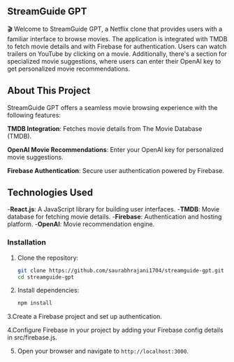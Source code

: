 ## StreamGuide GPT

🎬 Welcome to StreamGuide GPT, a Netflix clone that provides users with a familiar interface to browse movies. The application is integrated with TMDB to fetch movie details and with Firebase for authentication. Users can watch trailers on YouTube by clicking on a movie. Additionally, there's a section for specialized movie suggestions, where users can enter their OpenAI key to get personalized movie recommendations.

## About This Project
StreamGuide GPT offers a seamless movie browsing experience with the following features:

**TMDB Integration**: Fetches movie details from The Movie Database (TMDB).

**OpenAI Movie Recommendations**: Enter your OpenAI key for personalized movie suggestions.

**Firebase Authentication**: Secure user authentication powered by Firebase.

## Technologies Used

-**React.js**: A JavaScript library for building user interfaces.
-**TMDB**: Movie database for fetching movie details.
-**Firebase**: Authentication and hosting platform.
-**OpenAI**: Movie recommendation engine.


### Installation

1. Clone the repository:

   ```bash
   git clone https://github.com/saurabhrajani1704/streamguide-gpt.git
   cd streamguide-gpt
   ```

2. Install dependencies:

   ```bash
   npm install
   ```

3.Create a Firebase project and set up authentication.

4.Configure Firebase in your project by adding your Firebase config details in src/firebase.js.

5. Open your browser and navigate to `http://localhost:3000`.


